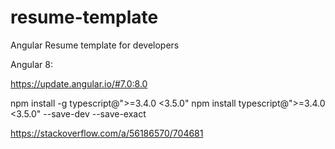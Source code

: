 # resume-template
Angular Resume template for developers

Angular 8:

https://update.angular.io/#7.0:8.0

npm install -g typescript@">=3.4.0 <3.5.0"
npm install typescript@">=3.4.0 <3.5.0"  --save-dev --save-exact

https://stackoverflow.com/a/56186570/704681
